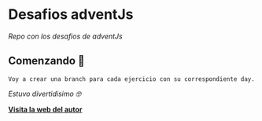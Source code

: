 # Desafios adventJs

_Repo con los desafios de adventJs_

## Comenzando 🚀

```
Voy a crear una branch para cada ejercicio con su correspondiente day.
```
_Estuvo divertidisimo 🤓_

[**Visita la web del autor**](https://adventjs.dev/)
